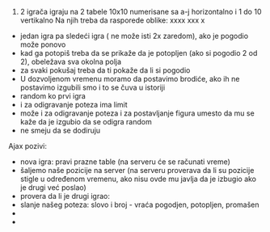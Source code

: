 1. 2 igrača igraju na 2 tabele 10x10 numerisane sa a-j horizontalno i 1 do 10 vertikalno
Na njih treba da rasporede oblike: 
xxxx
xxx x 

- jedan igra pa sledeći igra ( ne može isti 2x zaredom), ako je pogodio može ponovo
- kad ga potopiš treba da se prikaže da je potopljen (ako si pogodio 2 od 2), obeležava sva okolna polja
- za svaki pokušaj treba da ti pokaže da li si pogodio
- U dozvoljenom vremenu moramo da postavimo brodiće, ako ih ne postavimo izgubili smo i to se čuva u istoriji
- random ko prvi igra 
- i za odigravanje poteza ima limit
- može i za odigravanje poteza i za postavljanje figura umesto da mu se kaže da je izgubio da se odigra random
- ne smeju da se dodiruju

Ajax pozivi:
- nova igra: pravi prazne table (na serveru će se računati vreme)
- šaljemo naše pozicije na server (na serveru proverava da li su pozicije stigle u određenom vremenu, ako nisu ovde mu javlja da je izbugio ako je drugi već poslao)
- provera da li je drugi igrao: 
- slanje našeg poteza: slovo i broj - vraća pogodjen, potopljen, promašen
- 
- 